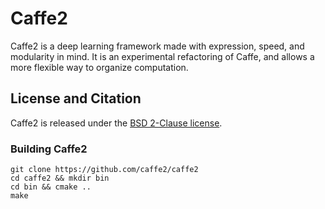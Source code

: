 # Caffe2

Caffe2 is a deep learning framework made with expression, speed, and modularity in mind. It is an experimental refactoring of Caffe, and allows a more flexible way to organize computation.

## License and Citation

Caffe2 is released under the [BSD 2-Clause license](https://github.com/Yangqing/caffe2/blob/master/LICENSE).

### Building Caffe2

    git clone https://github.com/caffe2/caffe2
    cd caffe2 && mkdir bin
    cd bin && cmake ..
    make

